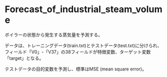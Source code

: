 # Forecast_of_industrial_steam_volume

ボイラーの状態から発生する蒸気量を予測する。

データは、トレーニングデータ(train.txt)とテストデータ(test.txt)に分けられ、フィールド「V0」-「V37」の38フィールドが特徴変数、ターゲット変数「target」となる。

テストデータの目的変数を予測し、標準はMSE (mean square error)。
